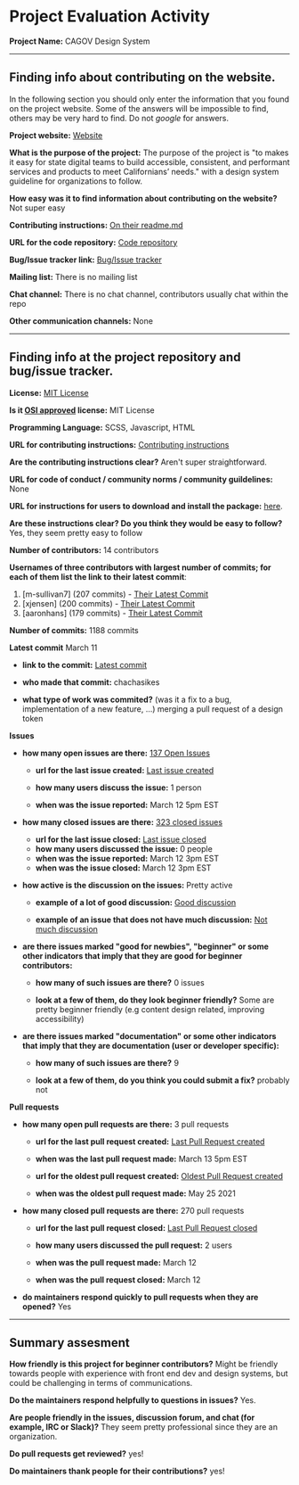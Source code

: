 # Project Evaluation Activity



__Project Name:__  CAGOV Design System


---

## Finding info about contributing on the website.

In the following section you should only enter the information that you
found on the project website. Some of the answers will be impossible to find, others
may be very hard to find. Do not _google_ for answers.

__Project website:__ [Website](https://designsystem.webstandards.ca.gov/)


__What is the purpose of the project:__ 
The purpose of the project is "to makes it easy for state digital teams to build accessible, consistent, and performant services and products to meet Californians’ needs." with a design system guideline for organizations to follow.

__How easy was it to find information about contributing on the website?__ 
Not super easy


__Contributing instructions:__ [On their readme.md](https://github.com/cagov/design-system/blob/main/README.md) 

__URL for the code repository:__ [Code repository](https://github.com/cagov/design-system)

__Bug/Issue tracker link:__ [Bug/Issue tracker](https://github.com/cagov/design-system/issues)

__Mailing list:__ There is no mailing list 

__Chat channel:__ There is no chat channel, contributors usually chat within the repo

__Other communication channels:__ None


---

## Finding info at the project repository and bug/issue tracker.

__License:__ [MIT License](https://github.com/cagov/design-system/blob/main/LICENSE)

__Is it [OSI approved](https://opensource.org/licenses/alphabetical) license:__ MIT License

__Programming Language:__ SCSS, Javascript, HTML

__URL for contributing instructions:__ [Contributing instructions](https://github.com/cagov/design-system#how-we-work)

__Are the contributing instructions clear?__ Aren't super straightforward.


__URL for code of conduct / community norms / community guildelines:__ None

__URL for instructions for users to download and install the package:__ [here](https://github.com/cagov/design-system#development-instructions). 


__Are these instructions clear? Do you think they would be easy to follow?__ Yes, they seem pretty easy to follow


__Number of contributors:__ 14 contributors


__Usernames of three contributors with largest number of commits; for
each of them list the link to their latest commit__:

1. [m-sullivan7] (207 commits) - [Their Latest Commit](https://github.com/cagov/design-system/commit/ec5494a242bd6a6c16bcb0bb2db83d108239eaf7)
2. [xjensen] (200 commits) - [Their Latest Commit](https://github.com/cagov/design-system/commit/1bfae0914336fc7ff8d24fc11ccbd3eb6ecf08df)
3. [aaronhans] (179 commits) - [Their Latest Commit](https://github.com/cagov/design-system/commit/64aff25c12e4fa2c1dce169fe2f9dcc140e0e142)


__Number of commits:__ 1188 commits

__Latest commit__ March 11

- __link to the commit:__ [Latest commit](https://github.com/cagov/design-system/commit/e45cd8d810ffc17d7ad15088ec51cd38587ee6e1)

- __who made that commit:__ chachasikes

- __what type of work was commited?__ (was it a fix to a bug, implementation of a new feature, ...) merging a pull request of a design token


__Issues__

- __how many open issues are there:__ [137 Open Issues](https://github.com/cagov/design-system/issues)

    - __url for the last issue created:__ [Last issue created](https://github.com/cagov/design-system/issues/740)

    - __how many users discuss the issue:__ 1 person
    
    - __when was the issue reported:__ March 12 5pm EST 
    

- __how many closed issues are there:__ [323 closed issues](https://github.com/cagov/design-system/issues?q=is%3Aissue+is%3Aclosed)
    - __url for the last issue closed:__ [Last issue closed](https://github.com/cagov/design-system/issues/729)
    - __how many users discussed the issue:__ 0 people
    - __when was the issue reported:__ March 12 3pm EST 
    - __when was the issue closed:__ March 12 3pm EST 

- __how active is the discussion on the issues:__ Pretty active

    - __example of a lot of good discussion:__ [Good discussion](https://github.com/cagov/design-system/issues/675)
    
    - __example of an issue that does not have much discussion:__ [Not much discussion](https://github.com/cagov/design-system/issues/639)



- __are there issues marked "good for newbies", "beginner" or some other indicators that imply that they are good for beginner contributors:__ 

    - __how many of such issues are there?__ 0 issues
    
    - __look at a few of them, do they look beginner friendly?__ Some are pretty beginner friendly (e.g content design related, improving accessibility)



- __are there issues marked "documentation" or some other indicators that imply that they are documentation (user or developer specific):__ 

    - __how many of such issues are there?__ 9
    
    - __look at a few of them, do you think you could submit a fix?__ probably not 



__Pull requests__

- __how many open pull requests are there:__ 3 pull requests

    - __url for the last pull request created:__ [Last Pull Request created](https://github.com/cagov/design-system/pull/727)
    
    - __when was the last pull request made:__ March 13 5pm EST

    - __url for the oldest pull request created:__ [Oldest Pull Request created](https://github.com/cagov/design-system/pull/11)
    
    - __when was the oldest pull request made:__ May 25 2021

- __how many closed pull requests are there:__ 270 pull requests

    - __url for the last pull request closed:__ [Last Pull Request closed](https://github.com/cagov/design-system/pull/731)
    
    - __how many users discussed the pull request:__ 2 users
    
    - __when was the pull request made:__  March 12 
    
    - __when was the pull request closed:__ March 12
    

- __do maintainers respond quickly to pull requests when they are opened?__ Yes





---


## Summary assesment
__How friendly is this project for beginner contributors?__
Might be friendly towards people with experience with front end dev and design systems, but could be challenging in terms of communications.



__Do the maintainers respond helpfully to questions in issues?__
Yes. 


__Are people friendly in the issues, discussion forum, and chat (for example, IRC or Slack)?__
They seem pretty professional since they are an organization.



__Do pull requests get reviewed?__
yes!


__Do maintainers thank people for their contributions?__
yes! 

